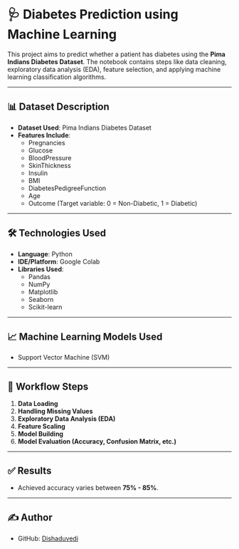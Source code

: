 # 🩺 Diabetes Prediction using Machine Learning

This project aims to predict whether a patient has diabetes using the **Pima Indians Diabetes Dataset**. The notebook contains steps like data cleaning, exploratory data analysis (EDA), feature selection, and applying machine learning classification algorithms.

---

## 📊 Dataset Description

- **Dataset Used**: Pima Indians Diabetes Dataset  
- **Features Include**:
  - Pregnancies
  - Glucose
  - BloodPressure
  - SkinThickness
  - Insulin
  - BMI
  - DiabetesPedigreeFunction
  - Age
  - Outcome (Target variable: 0 = Non-Diabetic, 1 = Diabetic)

---

## 🛠️ Technologies Used

- **Language**: Python
- **IDE/Platform**: Google Colab
- **Libraries Used**:
  - Pandas
  - NumPy
  - Matplotlib
  - Seaborn
  - Scikit-learn

---

## 📈 Machine Learning Models Used
- Support Vector Machine (SVM)

---

## 🧪 Workflow Steps

1. **Data Loading**
2. **Handling Missing Values**
3. **Exploratory Data Analysis (EDA)**
4. **Feature Scaling**
5. **Model Building**
6. **Model Evaluation (Accuracy, Confusion Matrix, etc.)**

---

## ✅ Results

- Achieved accuracy varies between **75% - 85%**.

---


## ✍️ Author

* GitHub: [Dishaduvedi](https://github.com/Dishaduvedi)


